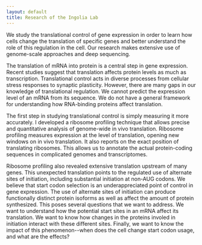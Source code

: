 ```yaml
---
layout: default
title: Research of the Ingolia Lab
---
```

We study the translational control of gene expression in order to
learn how cells change the translation of specific genes and better
understand the role of this regulation in the cell. Our research makes
extensive use of genome-scale approaches and deep sequencing.

The translation of mRNA into protein is a central step in gene
expression. Recent studies suggest that translation affects protein
levels as much as transcription. Translational control acts in diverse
processes from cellular stress responses to synaptic plasticity.
However, there are many gaps in our knowledge of translational
regulation. We cannot predict the expression level of an mRNA from its
sequence. We do not have a general framework for understanding how
RNA-binding proteins affect translation.

The first step in studying translational control is simply measuring
it more accurately.  I developed a ribosome profiling technique that
allows precise and quantitative analysis of genome-wide
in vivo translation. Ribosome profiling measures expression at the level of
translation, opening new windows on in vivo translation. It also
reports on the exact position of translating ribosomes. This allows us
to annotate the actual protein-coding sequences in complicated genomes
and transcriptomes.

Ribosome profiling also revealed extensive translation upstream of
many genes.  This unexpected translation points to the regulated use
of alternate sites of initiation, including substantial initiation at
non-AUG codons.  We believe that start codon selection is an
underappreciated point of control in gene expression.  The use of
alternate sites of initiation can produce functionally distinct
protein isoforms as well as affect the amount of protein synthesized.
This poses several questions that we want to address. We want to
understand how the potential start sites in an mRNA affect its
translation. We want to know how changes in the proteins involed in
initiation interact with these different sites. Finally, we want to
know the impact of this phenomenon--when does the cell change start
codon usage, and what are the effects?
